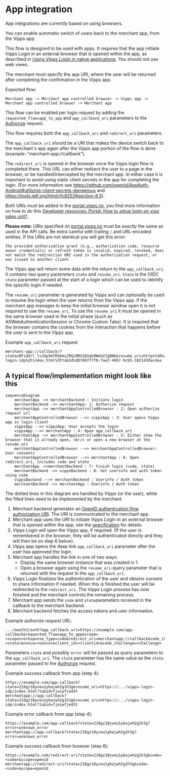 <!-- START_METADATA
---
title: App integration
sidebar_label: App integration
sidebar_position: 20
description: Enable automatic switch of users back to the merchant app from the Vipps app.
pagination_next: null
pagination_prev: null
---
END_METADATA -->

# App integration

App integrations are currently based on using browsers.

You can enable automatic switch of users back to the merchant app, from the Vipps app.

This flow is designed to be used with apps. It requires that the app initiate Vipps Login in an external browser that is opened within the app, as described in [Using Vipps Login in native applications](important-information.md#using-vipps-login-in-native-applications). You should not use web views.

The merchant must specify the app URI, where the user will be returned after completing the confirmation in the Vipps app.

Expected flow:

```text
Merchant app -> Merchant app controlled browser -> Vipps app -> Merchant app controlled browser -> Merchant app
```


This flow can be enabled per login request by adding the `requested_flow=app_to_app`
and `app_callback_uri` parameters to the [Authorize](integration.md#oauth-20-authorize) request.

This flow requires both the `app_callback_uri` and `redirect_uri` parameters.

The `app_callback_uri` should be a URI that makes the device switch back to the merchant's
app again after the Vipps app portion of the flow is done (example: "merchant-app://callback").

The `redirect_uri` is opened in the browser once the Vipps login flow is completed there.
This URL can either redirect the user to a page in the browser, or be handled/intercepted by the merchant app.
In either case it is important to avoid using static client secrets in the app for completing the login.
(For more information see <https://github.com/openid/AppAuth-Android#utilizing-client-secrets-dangerous> and <https://tools.ietf.org/html/rfc8252#section-8.5>).

_Both_ URIs must be added in the [portal.vipps.no](https://portal.vipps.no/),
you find more information on how to do this [Developer resources: Portal: How to setup login on your sales unit?](https://developer.vippsmobilepay.com/docs/vipps-developers/developer-resources/portal#how-to-setup-login-on-your-sales-unit).

**Please note:** URIs specified on [portal.vipps.no](https://portal.vipps.no/)
must be _exactly_ the same as used in the API calls. Be extra careful with
trailing `/` and URL-encoded entities. If the URIs are not identical you will get
this error:

```text
The provided authorization grant (e.g., authorization code, resource owner credentials) or refresh token is invalid, expired, revoked, does not match the redirection URI used in the authorization request, or was issued to another client
```

The Vipps app will return some data with the return to the `app_callback_uri`.
It contains two query parameters `state` and `resume_uri`.
`State` is the OIDC `state` parameter passed at the start of a login which can be used to identify the specific login if needed.

The `resume_uri` parameter is generated by Vipps
and can optionally be used to resume the login when the user returns from the Vipps app.
If the merchant app manages to keep the initial browser window open it is not required to use the `resume_uri`.
To use the `resume_uri` it must be opened in the same browser used in the initial phase
(such as ASWebAuthenticationSession or Chrome Custom Tabs). It is required that the browser contains the cookies
from the interaction that happens before the user is sent to the Vipps app.

Example `app_callback_uri` request

```http
merchant-app://callback/?state=RFiQdrl_lvJUpVmTRSKmsZRGLM0G1N1qh0WebZ1gDNk&resume_uri=https%3A%2F%2Fapi.vipps.no%2Fvipps-login-idp%2Findex.html%3FtabId%3D7607f7f0-7ae2-49b7-9cb5-102143dac4ea
```

## A typical flow/implementation might look like this

```mermaid
sequenceDiagram
    merchantApp ->> merchantBackend : Initiate login
    merchantBackend ->> merchantApp: 1: Authorize request
    merchantApp ->> merchantAppControlledBrowser : 2: Open authorize request url
    merchantAppControlledBrowser -->> vippsApp : 3: User opens Vipps app in login client
    vippsApp -->> vippsApp: User accepts the login
    vippsApp -->> merchantApp : 4: Open app_callback_uri
    merchantApp ->> merchantAppControlledBrowser : 5: Either show the browser that is already open, <br/> or open a new browser at the resume_uri
    merchantAppControlledBrowser -->> merchantAppControlledBrowser: User consents
    merchantAppControlledBrowser -->> merchantApp : 6: Open redirect_uri, includes code and state
    merchantApp ->>merchantBackend : 7: Finish login (code, state)
    merchantBackend ->> vippsBackend : 8: Get userinfo and auth token using code
    vippsBackend -->> merchantBackend : Userinfo / Auth token
    merchantBackend ->> merchantApp : Userinfo / Auth token
```

The dotted lines in this diagram are handled by Vipps (or the user),
while the filled lines need to be implemented by the merchant.

1. Merchant backend generates an [OpenID authentication flow authorization URI](core-concepts.md#oauth-20-authorize).
   The URI is communicated to the merchant app.
2. Merchant app uses the URI to initiate Vipps Login in an external browser that is opened within the app,
   see the [specification](important-information.md##using-vipps-login-in-native-applications) for details.
3. Vipps Login will open the Vipps app, if required.
   (If the user is remembered in the browser, they will be authenticated directly
   and they will then be on step 6 below).
4. Vipps app opens the deep link `app_callback_uri` parameter after the user has approved the login.
5. Merchant app handles the link in one of two ways:
    * Display the same browser instance that was created in 1.
    * Open a browser again using the `resume_uri`-query parameter that is returned with the request to the `app_callback_uri`.
6. Vipps Login finalizes the authentication of the user and obtains consent to share information if needed.
   When this is finished the user will be redirected to the `redirect_uri`.
   The Vipps Login process has now finished and the merchant controls the remaining process.
7. Merchant app sends the `code` and `state`parameters received in the callback to the merchant backend.
8. Merchant backend fetches the access tokens and user information.

Example authorize request URL:

```http
.../oauth2/auth?app_callback_uri=https://example.com/app-callback&requested_flow=app_to_app&scope=<scopes>&response_type=code&redirect_uri=merchantapp://callback&code_challenge_method=S256&state=<state>&nonce=<nonce>&client_id=<clientid>&code_challenge=<challenge>
```

Parameters `state` and possibly `error` will be passed as query parameters to the `app_callback_uri`. The `state` parameter has the same value as the `state` parameter passed to the [Authorize](core-concepts.md#oauth-20-authorize) request.

Example success callback from app (step 4):

```http
https://example.com/app-callback?state=218gz18yveu1ybajwh2g1h3g&resume_uri=https://.../vipps-login-idp/index.html?tabid=fjeiwfje43t
merchantapp://app-callback?state=218gz18yveu1ybajwh2g1h3g&resume_uri=https://.../vipps-login-idp/index.html?tabid=fjeiwfje43t
```

Example error callback from app (step 4):

```http
https://example.com/app-callback?state=218gz18yveu1ybajwh2g1h3g?error=unknown_error
merchantapp://app-callback?state=218gz18yveu1ybajwh2g1h3g?error=unknown_error
```

Example success callback from browser (step 6):

```http
https://example.com/redirect-uri?state=218gz18yveu1ybajwh2g1h3g&code=<code>&scope=openid
merchantapp://redirect-uri?state=218gz18yveu1ybajwh2g1h3g&code=<code>&scope=openid
```
